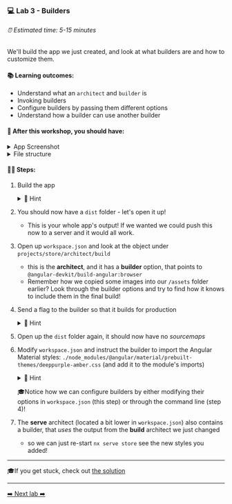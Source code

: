 ### 💻 Lab 3 - Builders

###### ⏰ Estimated time: 5-15 minutes

We'll build the app we just created, and look at what builders are and how to customize them.

#### 📚 Learning outcomes:

- Understand what an `architect` and `builder` is
- Invoking builders
- Configure builders by passing them different options
- Understand how a builder can use another builder

#### 📲 After this workshop, you should have:

<details>
  <summary>App Screenshot</summary>
  <img src="../assets/lab3_screenshot.png" width="500" alt="screenshot of lab3 result">
</details>

<details>
  <summary>File structure</summary>
  <img src="../assets/lab3_directory-structure.png" height="700" alt="lab3 file structure">
</details>

#### 🏋️‍♀️ Steps:

1. Build the app

   <details>
   <summary>🐳 Hint</summary>
   <img src="../assets/lab3_build_cmds.png" alt="Nx builder command structure">
   </details>

2. You should now have a `dist` folder - let's open it up!
   - This is your whole app's output! If we wanted we could push this now to a server and it would all work.
3. Open up `workspace.json` and look at the object under `projects/store/architect/build`
   - this is the **architect**, and it has a **builder** option, that points to `@angular-devkit/build-angular:browser`
   - Remember how we copied some images into our `/assets` folder earlier? Look through the builder options and try to find how it knows to include them in the final build!
4. Send a flag to the builder so that it builds for production

   <details>
   <summary>🐳 Hint</summary>

   `--configuration=production`

   </details>

5. Open up the `dist` folder again, it should now have no _sourcemaps_
6. Modify `workspace.json` and instruct the builder to import the Angular Material styles: `./node_modules/@angular/material/prebuilt-themes/deeppurple-amber.css` (and add it to the module's imports)

   <details>
    <summary>🐳 Hint</summary>
    
    Add it to: `"styles": ["apps/store/src/styles.css"]`
   </details>

   🎓Notice how we can configure builders by either modifying their options in `workspace.json` (this step) or through the command line (step 4)!

7. The **serve** architect (located a bit lower in `workspace.json`) also contains a builder, that _uses_ the output from the **build** architect we just changed
   - so we can just re-start `nx serve store` see the new styles you added!

---

🎓If you get stuck, check out [the solution](SOLUTION.md)

---

[➡️ Next lab ➡️](../lab4/LAB.md)
